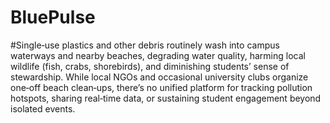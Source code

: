 # BluePulse
#Single‑use plastics and other debris routinely wash into campus waterways and nearby beaches, degrading water quality, harming local wildlife (fish, crabs, shorebirds), and diminishing students’ sense of stewardship. While local NGOs and occasional university clubs organize one‑off beach clean‑ups, there’s no unified platform for tracking pollution hotspots, sharing real‑time data, or sustaining student engagement beyond isolated events.
